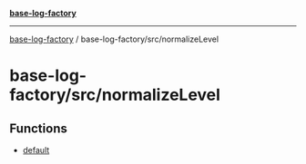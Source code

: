 [**base-log-factory**](../../../index.md)

***

[base-log-factory](../../../index.md) / base-log-factory/src/normalizeLevel

# base-log-factory/src/normalizeLevel

## Functions

- [default](functions/default.md)
